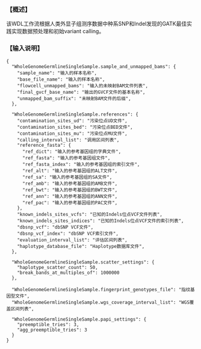 ### 【概述】
该WDL工作流根据人类外显子组测序数据中种系SNP和Indel发现的GATK最佳实践实现数据预处理和初始variant calling。

### 【输入说明】
    {
      "WholeGenomeGermlineSingleSample.sample_and_unmapped_bams": {
        "sample_name": "输入的样本名称",
        "base_file_name": "输入的样本名称",
        "flowcell_unmapped_bams": "输入的未映射BAM文件列表",
        "final_gvcf_base_name": "输出的GVCF文件的基本名称",
        "unmapped_bam_suffix": "未映射BAM文件的后缀",
      },
    
      "WholeGenomeGermlineSingleSample.references": {
        "contamination_sites_ud": "污染位点UD文件",
        "contamination_sites_bed": "污染位点BED文件",
        "contamination_sites_mu": "污染位点MU文件",
        "calling_interval_list": "调用区间列表",
        "reference_fasta": {
          "ref_dict": "输入的参考基因组的字典文件",
          "ref_fasta": "输入的参考基因组文件",
          "ref_fasta_index": "输入的参考基因组的索引文件",
          "ref_alt": "输入的参考基因组的ALT文件",
          "ref_sa": "输入的参考基因组的SA文件",
          "ref_amb": "输入的参考基因组的AMB文件",
          "ref_bwt": "输入的参考基因组的BWT文件",
          "ref_ann": "输入的参考基因组的ANN文件",
          "ref_pac": "输入的参考基因组的PAC文件",
        },
        "known_indels_sites_vcfs": "已知的Indels位点VCF文件列表",
        "known_indels_sites_indices": "已知的Indels位点VCF文件的索引列表",
        "dbsnp_vcf": "dbSNP VCF文件",
        "dbsnp_vcf_index": "dbSNP VCF索引文件",
        "evaluation_interval_list": "评估区间列表",
        "haplotype_database_file": "Haplotype数据库文件",
      },
    
      "WholeGenomeGermlineSingleSample.scatter_settings": {
        "haplotype_scatter_count": 50,
        "break_bands_at_multiples_of": 1000000
      },
    
      "WholeGenomeGermlineSingleSample.fingerprint_genotypes_file": "指纹基因型文件",
      "WholeGenomeGermlineSingleSample.wgs_coverage_interval_list": "WGS覆盖区间列表",
    
      "WholeGenomeGermlineSingleSample.papi_settings": {
        "preemptible_tries": 3,
        "agg_preemptible_tries": 3
      }
    }